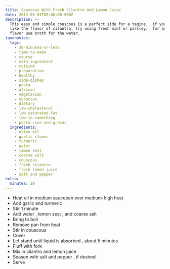 ```yaml
---
title: Couscous With Fresh Cilantro And Lemon Juice
date: 2013-08-01T00:00:00.000Z
description: >-
  This easy and simple couscous is a perfect side for a tagine.  if you don't
  like the flavor of cilantro, try using fresh mint or parsley.  for added
  flavor use broth for the water.
taxonomies:
  tags:
    - 30-minutes-or-less
    - time-to-make
    - course
    - main-ingredient
    - cuisine
    - preparation
    - healthy
    - side-dishes
    - pasta
    - african
    - vegetarian
    - moroccan
    - dietary
    - low-cholesterol
    - low-saturated-fat
    - low-in-something
    - pasta-rice-and-grains
  ingredients:
    - olive oil
    - garlic cloves
    - turmeric
    - water
    - lemon zest
    - coarse salt
    - couscous
    - fresh cilantro
    - fresh lemon juice
    - salt and pepper
extra:
  minutes: 20
---
```

 - Heat oil in medium saucepan over medium-high heat
 - Add garlic and turmeric
 - Stir 1 minute
 - Add water , lemon zest , and coarse salt
 - Bring to boil
 - Remove pan from heat
 - Stir in couscous
 - Cover
 - Let stand until liquid is absorbed , about 5 minutes
 - Fluff with fork
 - Mix in cilantro and lemon juice
 - Season with salt and pepper , if desired
 - Serve
